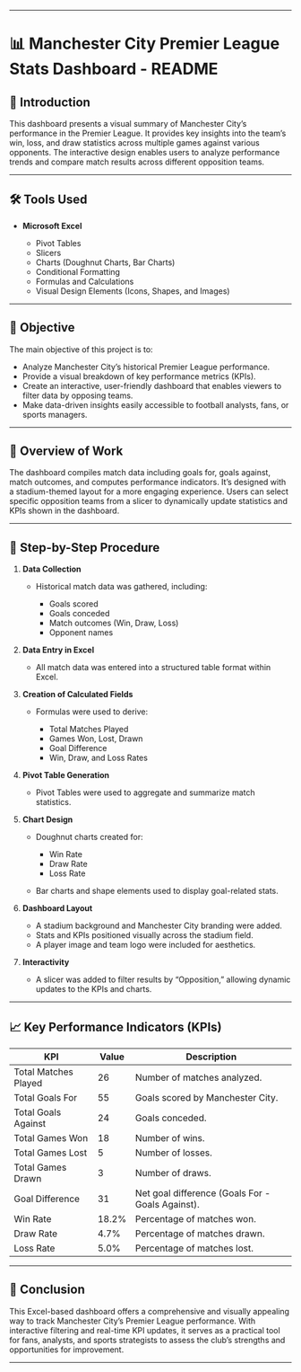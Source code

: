 
---

# 📊 Manchester City Premier League Stats Dashboard - README

## 📌 Introduction

This dashboard presents a visual summary of Manchester City’s performance in the Premier League. It provides key insights into the team’s win, loss, and draw statistics across multiple games against various opponents. The interactive design enables users to analyze performance trends and compare match results across different opposition teams.

---

## 🛠 Tools Used

* **Microsoft Excel**

  * Pivot Tables
  * Slicers
  * Charts (Doughnut Charts, Bar Charts)
  * Conditional Formatting
  * Formulas and Calculations
  * Visual Design Elements (Icons, Shapes, and Images)

---

## 🎯 Objective

The main objective of this project is to:

* Analyze Manchester City’s historical Premier League performance.
* Provide a visual breakdown of key performance metrics (KPIs).
* Create an interactive, user-friendly dashboard that enables viewers to filter data by opposing teams.
* Make data-driven insights easily accessible to football analysts, fans, or sports managers.

---

## 📘 Overview of Work

The dashboard compiles match data including goals for, goals against, match outcomes, and computes performance indicators. It’s designed with a stadium-themed layout for a more engaging experience. Users can select specific opposition teams from a slicer to dynamically update statistics and KPIs shown in the dashboard.

---

## 🧩 Step-by-Step Procedure

1. **Data Collection**

   * Historical match data was gathered, including:

     * Goals scored
     * Goals conceded
     * Match outcomes (Win, Draw, Loss)
     * Opponent names

2. **Data Entry in Excel**

   * All match data was entered into a structured table format within Excel.

3. **Creation of Calculated Fields**

   * Formulas were used to derive:

     * Total Matches Played
     * Games Won, Lost, Drawn
     * Goal Difference
     * Win, Draw, and Loss Rates

4. **Pivot Table Generation**

   * Pivot Tables were used to aggregate and summarize match statistics.

5. **Chart Design**

   * Doughnut charts created for:

     * Win Rate
     * Draw Rate
     * Loss Rate
   * Bar charts and shape elements used to display goal-related stats.

6. **Dashboard Layout**

   * A stadium background and Manchester City branding were added.
   * Stats and KPIs positioned visually across the stadium field.
   * A player image and team logo were included for aesthetics.

7. **Interactivity**

   * A slicer was added to filter results by “Opposition,” allowing dynamic updates to the KPIs and charts.

---

## 📈 Key Performance Indicators (KPIs)

| KPI                  | Value | Description                                      |
| -------------------- | ----- | ------------------------------------------------ |
| Total Matches Played | 26    | Number of matches analyzed.                      |
| Total Goals For      | 55    | Goals scored by Manchester City.                 |
| Total Goals Against  | 24    | Goals conceded.                                  |
| Total Games Won      | 18    | Number of wins.                                  |
| Total Games Lost     | 5     | Number of losses.                                |
| Total Games Drawn    | 3     | Number of draws.                                 |
| Goal Difference      | 31    | Net goal difference (Goals For - Goals Against). |
| Win Rate             | 18.2% | Percentage of matches won.                       |
| Draw Rate            | 4.7%  | Percentage of matches drawn.                     |
| Loss Rate            | 5.0%  | Percentage of matches lost.                      |

---

## 📎 Conclusion

This Excel-based dashboard offers a comprehensive and visually appealing way to track Manchester City’s Premier League performance. With interactive filtering and real-time KPI updates, it serves as a practical tool for fans, analysts, and sports strategists to assess the club’s strengths and opportunities for improvement.

---


